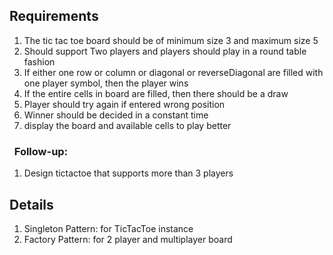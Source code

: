 ## Requirements
1. The tic tac toe board should be of minimum size 3 and maximum size 5
2. Should support Two players and players should play in a round table fashion
3. If either one row or column or diagonal or reverseDiagonal are filled with one player symbol, then the player wins
4. If the entire cells in board are filled, then there should be a draw
5. Player should try again if entered wrong position
6. Winner should be decided in a constant time
7. display the board and available cells to play better

### &nbsp; Follow-up:
1. Design tictactoe that supports more than 3 players

## Details
1. Singleton Pattern: for TicTacToe instance
2. Factory Pattern: for 2 player and multiplayer board